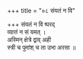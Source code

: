 +++
title = "०८ संयतं न वि"

+++
संयतं न वि ष्परद्  
व्यात्तं न सं यमत् ।  
अस्मिन् क्षेत्रे द्वाव् अही  
स्त्री च पुमांश् च ता उभा अरसा ॥